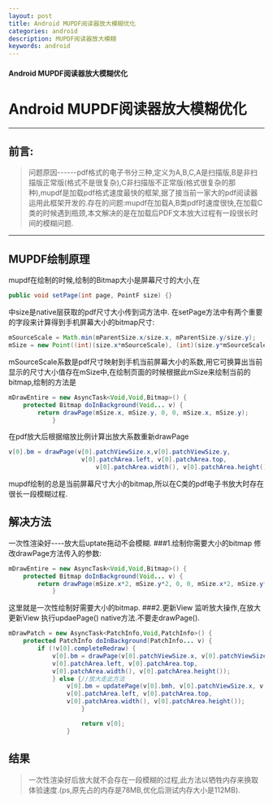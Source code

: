 ```yaml
---
layout: post
title: Android MUPDF阅读器放大模糊优化
categories: android
description: MUPDF阅读器放大模糊
keywords: android
---
```


#### Android MUPDF阅读器放大模糊优化


# Android MUPDF阅读器放大模糊优化


---------

## 前言:
> 问题原因------pdf格式的电子书分三种,定义为A,B,C,A是扫描版,B是非扫描版正常版(格式不是很复杂),C非扫描版不正常版(格式很复杂的那种),mupdf是加载pdf格式速度最快的框架,据了接当前一家大的pdf阅读器运用此框架开发的.存在的问题:mupdf在加载A,B类pdf时速度很快,在加载C类的时候遇到瓶颈,本文解决的是在加载后PDF文本放大过程有一段很长时间的模糊问题.



-------------------

## MUPDF绘制原理

 mupdf在绘制的时候,绘制的Bitmap大小是屏幕尺寸的大小,在	
``` java
public void setPage(int page, PointF size) {}
```
中size是native层获取的pdf尺寸大小传到词方法中.
在setPage方法中有两个重要的字段来计算得到手机屏幕大小的bitmap尺寸:
``` java
mSourceScale = Math.min(mParentSize.x/size.x, mParentSize.y/size.y);
mSize = new Point((int)(size.x*mSourceScale), (int)(size.y*mSourceScale));
```
mSourceScale系数是pdf尺寸映射到手机当前屏幕大小的系数,用它可换算出当前显示的尺寸大小值存在mSize中,在绘制页面的时候根据此mSize来绘制当前的bitmap,绘制的方法是
``` java
mDrawEntire = new AsyncTask<Void,Void,Bitmap>() {
	protected Bitmap doInBackground(Void... v) {
		return drawPage(mSize.x, mSize.y, 0, 0, mSize.x, mSize.y);
			}
```
 在pdf放大后根据缩放比例计算出放大系数重新drawPage
``` java
v[0].bm = drawPage(v[0].patchViewSize.x,v[0].patchViewSize.y,
					v[0].patchArea.left, v[0].patchArea.top,
						v[0].patchArea.width(), v[0].patchArea.height());
```
 
mupdf绘制的总是当前屏幕尺寸大小的bitmap,所以在C类的pdf电子书放大时存在很长一段模糊过程.


## 解决方法
一次性渲染好----放大后uptate拖动不会模糊.
###1.绘制你需要大小的bitmap
修改drawPage方法传入的参数:
``` java
mDrawEntire = new AsyncTask<Void,Void,Bitmap>() {
	protected Bitmap doInBackground(Void... v) {
		return drawPage(mSize.x*2, mSize.y*2, 0, 0, mSize.x*2, mSize.y*2);
			}
```
这里就是一次性绘制好需要大小的bitmap.
###2.更新View
监听放大操作,在放大更新View  执行updaePage()  native方法.不要走drawPage().
``` java
mDrawPatch = new AsyncTask<PatchInfo,Void,PatchInfo>() {
	protected PatchInfo doInBackground(PatchInfo... v) {
		if (!v[0].completeRedraw) {
			v[0].bm = drawPage(v[0].patchViewSize.x, v[0].patchViewSize.y,
			v[0].patchArea.left, v[0].patchArea.top,
			v[0].patchArea.width(), v[0].patchArea.height());
			} else {//放大走此方法
				v[0].bm = updatePage(v[0].bmh, v[0].patchViewSize.x, v[0].patchViewSize.y,
				v[0].patchArea.left, v[0].patchArea.top,
				v[0].patchArea.width(), v[0].patchArea.height());
					}

					return v[0];
				}
```


## 结果

> 一次性渲染好后放大就不会存在一段模糊的过程,此方法以牺牲内存来换取体验速度.(ps,原先占的内存是78MB,优化后测试内存大小是112MB).

  



